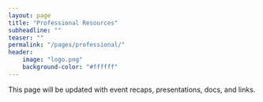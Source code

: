 ```yaml
---
layout: page
title: "Professional Resources"
subheadline: ""
teaser: ""
permalink: "/pages/professional/"
header:
	image: "logo.png"
    background-color: "#ffffff"
---
```


This page will be updated with event recaps, presentations, docs, and links.